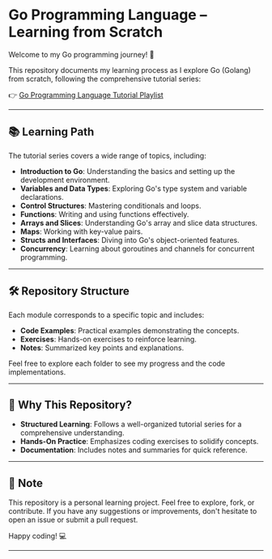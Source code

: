 # Go Programming Language – Learning from Scratch

Welcome to my Go programming journey! 🚀

This repository documents my learning process as I explore Go (Golang) from scratch, following the comprehensive tutorial series:

👉 [Go Programming Language Tutorial Playlist](https://www.youtube.com/playlist?list=PLRAV69dS1uWQGDQoBYMZWKjzuhCaOnBpa)

---

## 📚 Learning Path

The tutorial series covers a wide range of topics, including:

* **Introduction to Go**: Understanding the basics and setting up the development environment.
* **Variables and Data Types**: Exploring Go's type system and variable declarations.
* **Control Structures**: Mastering conditionals and loops.
* **Functions**: Writing and using functions effectively.
* **Arrays and Slices**: Understanding Go's array and slice data structures.
* **Maps**: Working with key-value pairs.
* **Structs and Interfaces**: Diving into Go's object-oriented features.
* **Concurrency**: Learning about goroutines and channels for concurrent programming.

---

## 🛠️ Repository Structure

Each module corresponds to a specific topic and includes:

* **Code Examples**: Practical examples demonstrating the concepts.
* **Exercises**: Hands-on exercises to reinforce learning.
* **Notes**: Summarized key points and explanations.

Feel free to explore each folder to see my progress and the code implementations.

---

## 📌 Why This Repository?

* **Structured Learning**: Follows a well-organized tutorial series for a comprehensive understanding.
* **Hands-On Practice**: Emphasizes coding exercises to solidify concepts.
* **Documentation**: Includes notes and summaries for quick reference.

---

## 📌 Note

This repository is a personal learning project. Feel free to explore, fork, or contribute. If you have any suggestions or improvements, don't hesitate to open an issue or submit a pull request.

Happy coding! 💻

---
